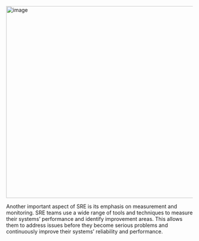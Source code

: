 <img width="520" alt="image" src="https://github.com/user-attachments/assets/9a0e8a07-0901-449f-a6bc-798bef12d3c3">


Another important aspect of SRE is its emphasis on measurement and monitoring. SRE teams use a wide range of tools and techniques to measure their systems’ performance and identify improvement areas. This allows them to address issues before they become serious problems and continuously improve their systems’ reliability and performance.
